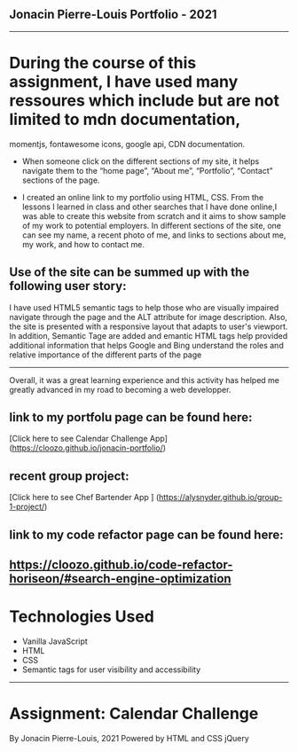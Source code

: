 
## Jonacin Pierre-Louis Portfolio - 2021
---
# During the course of this assignment, I have used many ressoures which include but are not limited to mdn documentation,
momentjs, fontawesome icons, google api, CDN documentation.


* When someone click on the different sections of my site, it helps navigate them to the “home page”,
 “About me”, “Portfolio”,  “Contact” sections of the page.

* I created an online link to my portfolio using HTML, CSS. From the lessons I learned in class and other searches that I have done online,I was able to create this website  from scratch and it aims to show sample of my work to potential employers.
In different sections of the site, one can see my name, a recent photo of me, and links to sections about me, my work, and how to contact me.


## Use of the site can be summed up with the following user story:

 I have used HTML5 semantic tags to help those who are visually impaired navigate through the page and the ALT attribute for image description. Also, the site is presented with a responsive layout that adapts to user's  viewport. In addition, Semantic Tage are added and emantic HTML tags  help provided additional information that helps Google and Bing understand the roles and relative importance of the different parts of the page
 

---
 Overall, it was a great learning experience and this activity has helped me greatly advanced in my road to becoming a web developper.

## link to my portfolu page can be found here: 
[Click here to see Calendar Challenge App] (https://cloozo.github.io/jonacin-portfolio/)

## recent group project: 
[Click here to see Chef Bartender App ] (https://alysnyder.github.io/group-1-project/)

## link to my code refactor page can be found here: 
https://cloozo.github.io/code-refactor-horiseon/#search-engine-optimization
---
# Technologies Used

- Vanilla JavaScript
- HTML
- CSS
- Semantic tags for user visibility and accessibility

---

# Assignment: Calendar Challenge

By Jonacin Pierre-Louis, 2021
Powered by HTML and CSS jQuery